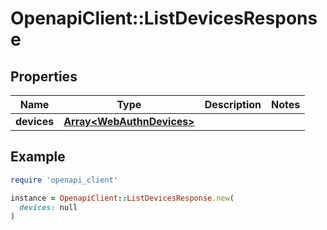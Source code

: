 # OpenapiClient::ListDevicesResponse

## Properties

| Name        | Type                                                   | Description | Notes |
| ----------- | ------------------------------------------------------ | ----------- | ----- |
| **devices** | [**Array&lt;WebAuthnDevices&gt;**](WebAuthnDevices.md) |             |       |

## Example

```ruby
require 'openapi_client'

instance = OpenapiClient::ListDevicesResponse.new(
  devices: null
)
```
